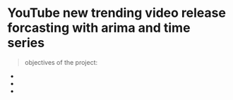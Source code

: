 # YouTube new trending video release forcasting with arima and time series

>objectives of the project:
* 
*
*